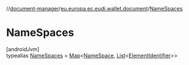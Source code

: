 //[document-manager](../../../index.md)/[eu.europa.ec.eudi.wallet.document](../index.md)/[NameSpaces](index.md)

# NameSpaces

[androidJvm]\
typealias [NameSpaces](index.md) = [Map](https://kotlinlang.org/api/latest/jvm/stdlib/kotlin.collections/-map/index.html)&lt;[NameSpace](../-name-space/index.md), [List](https://kotlinlang.org/api/latest/jvm/stdlib/kotlin.collections/-list/index.html)&lt;[ElementIdentifier](../-element-identifier/index.md)&gt;&gt;
